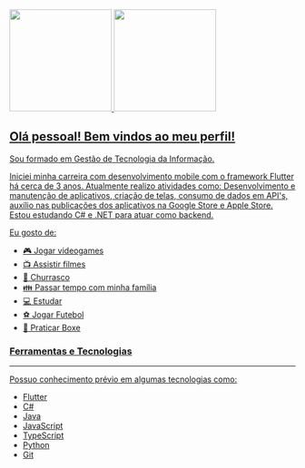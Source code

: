 <div>
<a href="https://github.com/luisfeliperamalho">
<img loading="lazy" height="180em" src="https://github-readme-stats.vercel.app/api/top-langs/?username=luisfeliperamalho&layout=compact&langs_count=7&theme=dracula"/>
<img loading="lazy" height="180em" src="https://github-readme-stats.vercel.app/api?username=luisfeliperamalho&show_icons=true&theme=dracula&include_all_commits=true&count_private=true"/>
</div>

## Olá pessoal! Bem vindos ao meu perfil!

Sou formado em Gestão de Tecnologia da Informação.

Iniciei minha carreira com desenvolvimento mobile com o framework Flutter há cerca de 3 anos. Atualmente realizo atividades como: Desenvolvimento e manutenção de aplicativos, criação de telas, consumo de dados em API's, auxílio nas publicações dos aplicativos na Google Store e Apple Store.
Estou estudando C# e .NET para atuar como backend.

Eu gosto de:

- 🎮 Jogar videogames
- 📺 Assistir filmes
- 🍖 Churrasco
- 👪 Passar tempo com minha família
- 💻 Estudar
- ⚽ Jogar Futebol
- 🥊 Praticar Boxe

### Ferramentas e Tecnologias
-------------------------------------------------------------------------------------------------------------------------------------------------------------------------
Possuo conhecimento prévio em algumas tecnologias como:

- Flutter
- C#
- Java
- JavaScript
- TypeScript
- Python
- Git 
